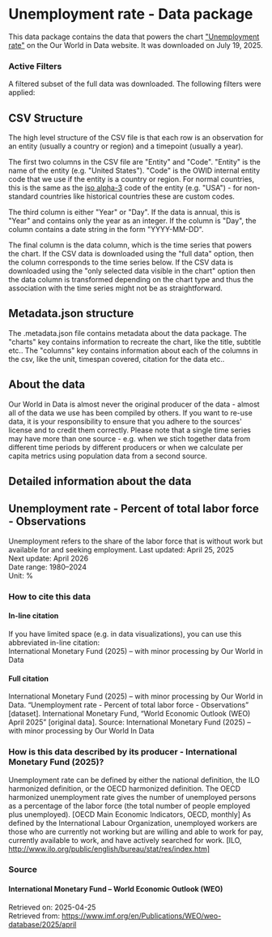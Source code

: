 # Unemployment rate - Data package

This data package contains the data that powers the chart ["Unemployment rate"](https://ourworldindata.org/grapher/unemployment-rate-imf?v=1&csvType=full&useColumnShortNames=false) on the Our World in Data website. It was downloaded on July 19, 2025.

### Active Filters

A filtered subset of the full data was downloaded. The following filters were applied:

## CSV Structure

The high level structure of the CSV file is that each row is an observation for an entity (usually a country or region) and a timepoint (usually a year).

The first two columns in the CSV file are "Entity" and "Code". "Entity" is the name of the entity (e.g. "United States"). "Code" is the OWID internal entity code that we use if the entity is a country or region. For normal countries, this is the same as the [iso alpha-3](https://en.wikipedia.org/wiki/ISO_3166-1_alpha-3) code of the entity (e.g. "USA") - for non-standard countries like historical countries these are custom codes.

The third column is either "Year" or "Day". If the data is annual, this is "Year" and contains only the year as an integer. If the column is "Day", the column contains a date string in the form "YYYY-MM-DD".

The final column is the data column, which is the time series that powers the chart. If the CSV data is downloaded using the "full data" option, then the column corresponds to the time series below. If the CSV data is downloaded using the "only selected data visible in the chart" option then the data column is transformed depending on the chart type and thus the association with the time series might not be as straightforward.

## Metadata.json structure

The .metadata.json file contains metadata about the data package. The "charts" key contains information to recreate the chart, like the title, subtitle etc.. The "columns" key contains information about each of the columns in the csv, like the unit, timespan covered, citation for the data etc..

## About the data

Our World in Data is almost never the original producer of the data - almost all of the data we use has been compiled by others. If you want to re-use data, it is your responsibility to ensure that you adhere to the sources' license and to credit them correctly. Please note that a single time series may have more than one source - e.g. when we stich together data from different time periods by different producers or when we calculate per capita metrics using population data from a second source.

## Detailed information about the data


## Unemployment rate - Percent of total labor force - Observations
Unemployment refers to the share of the labor force that is without work but available for and seeking employment.
Last updated: April 25, 2025  
Next update: April 2026  
Date range: 1980–2024  
Unit: %  


### How to cite this data

#### In-line citation
If you have limited space (e.g. in data visualizations), you can use this abbreviated in-line citation:  
International Monetary Fund (2025) – with minor processing by Our World in Data

#### Full citation
International Monetary Fund (2025) – with minor processing by Our World in Data. “Unemployment rate - Percent of total labor force - Observations” [dataset]. International Monetary Fund, “World Economic Outlook (WEO) April 2025” [original data].
Source: International Monetary Fund (2025) – with minor processing by Our World In Data

### How is this data described by its producer - International Monetary Fund (2025)?
Unemployment rate can be defined by either the national definition, the ILO harmonized definition, or the OECD harmonized definition. The OECD harmonized unemployment rate gives the number of unemployed persons as a percentage of the labor force (the total number of people employed plus unemployed). [OECD Main Economic Indicators, OECD, monthly] As defined by the International Labour Organization, unemployed workers are those who are currently not working but are willing and able to work for pay, currently available to work, and have actively searched for work. [ILO, http://www.ilo.org/public/english/bureau/stat/res/index.htm]

### Source

#### International Monetary Fund – World Economic Outlook (WEO)
Retrieved on: 2025-04-25  
Retrieved from: https://www.imf.org/en/Publications/WEO/weo-database/2025/april  


    